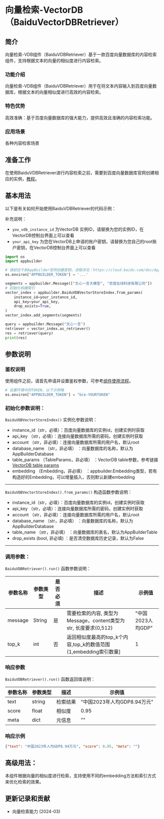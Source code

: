 # 向量检索-VectorDB（BaiduVectorDBRetriever）

## 简介
向量检索-VDB组件（BaiduVDBRetriever）基于一款百度向量数据库的内容检索组件，支持根据文本的向量的相似度进行内容检索。

### 功能介绍
向量检索-VDB组件（BaiduVDBRetriever）用于在将文本内容输入到百度向量数据库，根据文本的向量相似度进行高效的内容检索。

### 特色优势
高效准确：基于百度向量数据库的强大能力，提供高效且准确的内容检索功能。

### 应用场景
各种内容检索场景

## 准备工作
在使用BaiduVDBRetriever进行内容检索之前，需要到百度向量数据库官网创建相应的实例，[教程](https://cloud.baidu.com/doc/VDB/s/hlrsoazuf)。

## 基本用法

以下是有关如何开始使用BaiduVDBRetriever的代码示例：

补充说明：
- `you_vdb_instance_id` 为VectorDB 实例ID，请替换为您的实例ID，在VectorDB控制台界面上可以查看
- `your_api_key` 为您在VectorDB上申请的账户密钥，请替换为您自己的root账户密钥，在VectorDB控制台界面上可以查看

```python
import os
import appbuilder

# 请前往千帆AppBuilder官网创建密钥，流程详见：https://cloud.baidu.com/doc/AppBuilder/s/Olq6grrt6#1%E3%80%81%E5%88%9B%E5%BB%BA%E5%AF%86%E9%92%A5
os.environ["APPBUILDER_TOKEN"] = '...'

segments = appbuilder.Message(["文心一言大模型", "百度在线科技有限公司"])
# 初始化构建索引
vector_index = appbuilder.BaiduVDBVectorStoreIndex.from_params(
    instance_id=your_instance_id,
    api_key=your_api_key,
    drop_exists=True,
)
vector_index.add_segments(segments)

query = appbuilder.Message("文心一言")
retriever = vector_index.as_retriever()
res = retriever(query)
print(res)
```

## 参数说明

### 鉴权说明
使用组件之前，请首先申请并设置鉴权参数，可参考[组件使用流程](https://cloud.baidu.com/doc/AppBuilder/s/Olq6grrt6#1%E3%80%81%E5%88%9B%E5%BB%BA%E5%AF%86%E9%92%A5)。
```python
# 设置环境中的TOKEN，以下示例略
os.environ["APPBUILDER_TOKEN"] = "bce-YOURTOKEN"
```

### 初始化参数说明：
`BaiduVDBVectorStoreIndex()` 实例化参数说明：
- instance_id（str，必填）：百度向量数据库的实例id，创建实例时获取
- api_key    （str，必填）：连接向量数据库所需的密码，创建实例时获取
- account    （str，非必填）：连接向量数据库所需的用户名，默认root
- database_name （str，非必填） ：向量数据库的名称，默认为AppBuilderDatabase
- table_params （TableParams，非必填） ：VectorDB table参数，参考链接[VectorDB table params](https://cloud.baidu.com/doc/VDB/s/mlrsob0p6)
- embedding   （Embedding，非必填） ：appbuilder.Embedding类型，若有构造好的Embedding，可以增量插入，否则默认新建embedding

-------

`BaiduVDBVectorStoreIndex().from_params()` 构造函数参数说明：
- instance_id（str，必填）：百度向量数据库的实例id，创建实例时获取
- api_key    （str，必填）：连接向量数据库所需的密码，创建实例时获取
- account    （str，非必填）：连接向量数据库所需的用户名，默认root
- database_name （str，非必填） ：向量数据库的名称，默认为AppBuilderDatabase
- table_name  （str，非必填） ：向量数据库的表名，默认为AppBuilderTable
- drop_exists (bool, 非必填) ：是否清空数据库历史记录，默认为False

-------


### 调用参数：

`BaiduVDBRetriever().run()` 函数参数说明：

| 参数名称    | 参数类型   |是否必须 | 描述               | 示例值           |
|---------|--------|--------|------------------|---------------|
| message | String |是 | 需要检索的内容, 类型为Message，content类型为str, 长度要求(0,512)          | "中国2023人均GDP" |
| top_k   | int    |否 | 返回相似度最高的top_k个内容,top_k的数值范围(1,embedding索引数量] | 1             |


### 响应参数

`BaiduVDBRetriever().run()` 函数返回值说明：

| 参数名称 | 参数类型   | 描述  | 示例值                |
|------|--------|-----|--------------------|
| text | string | 检索结果 | "中国2023年人均GDP8.94万元" |
| score | float  | 相似度 | 0.95               |
| meta | dict   | 元信息 | ""                   |
### 响应示例
```json
{"text": "中国2023年人均GDP8.94万元", "score": 0.95, "meta": ""}
```

## 高级用法：

本组件根据向量的相似度进行检索，支持使用不同的embedding方法和索引方式来优化检索的效果。

## 更新记录和贡献
* 向量检索能力 (2024-03)
